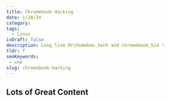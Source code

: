 ```yaml
---
title: Chromebook Hacking
date: 1/28/24
category: 
tags: 
  - Linux
isDraft: false
description: Long live Mrchomebox.tech and chromebook_kid !
tldr: T
seoKeywords:
 - one
slug: chromebook-hacking
---
```

## Lots of Great Content

```bash
```